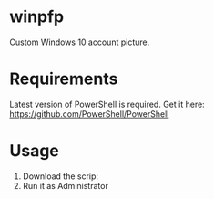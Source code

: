 # winpfp
Custom Windows 10 account picture.
# Requirements
Latest version of PowerShell is required.
Get it here: https://github.com/PowerShell/PowerShell
# Usage
1. Download the scrip:
2. Run it as Administrator
